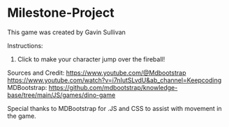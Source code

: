 # Milestone-Project

This game was created by Gavin Sullivan

Instructions:
1.  Click to make your character jump over the fireball!


Sources and Credit: 
https://www.youtube.com/@Mdbootstrap
https://www.youtube.com/watch?v=i7nIutSLvdU&ab_channel=Keepcoding
MDBootstrap: https://github.com/mdbootstrap/knowledge-base/tree/main/JS/games/dino-game

Special thanks to MDBootstrap for .JS and CSS to assist with movement in the game.
